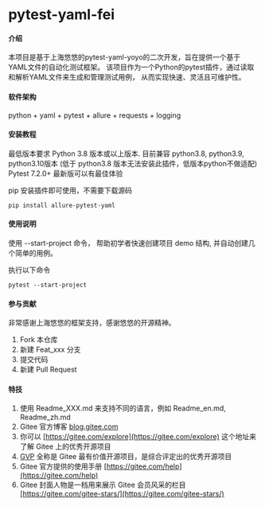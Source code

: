 # pytest-yaml-fei

#### 介绍
本项目是基于上海悠悠的pytest-yaml-yoyo的二次开发，旨在提供一个基于YAML文件的自动化测试框架。
该项目作为一个Python的pytest插件，通过读取和解析YAML文件来生成和管理测试用例，
从而实现快速、灵活且可维护性。


#### 软件架构
python + yaml + pytest + allure + requests + logging


#### 安装教程

最低版本要求 Python 3.8 版本或以上版本. 目前兼容 python3.8, python3.9, python3.10版本 (低于 python3.8 版本无法安装此插件，低版本python不做适配) Pytest 7.2.0+ 最新版可以有最佳体验

pip 安装插件即可使用，不需要下载源码

```
pip install allure-pytest-yaml
```


#### 使用说明

使用 --start-project 命令， 帮助初学者快速创建项目 demo 结构, 并自动创建几个简单的用例。

执行以下命令

```
pytest --start-project
```

#### 参与贡献
非常感谢上海悠悠的框架支持，感谢悠悠的开源精神。
1.  Fork 本仓库
2.  新建 Feat_xxx 分支
3.  提交代码
4.  新建 Pull Request


#### 特技

1.  使用 Readme\_XXX.md 来支持不同的语言，例如 Readme\_en.md, Readme\_zh.md
2.  Gitee 官方博客 [blog.gitee.com](https://blog.gitee.com)
3.  你可以 [https://gitee.com/explore](https://gitee.com/explore) 这个地址来了解 Gitee 上的优秀开源项目
4.  [GVP](https://gitee.com/gvp) 全称是 Gitee 最有价值开源项目，是综合评定出的优秀开源项目
5.  Gitee 官方提供的使用手册 [https://gitee.com/help](https://gitee.com/help)
6.  Gitee 封面人物是一档用来展示 Gitee 会员风采的栏目 [https://gitee.com/gitee-stars/](https://gitee.com/gitee-stars/)
